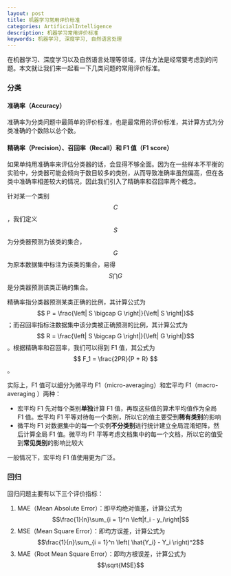 ```yaml
---
layout: post
title: 机器学习常用评价标准
categories: ArtificialIntelligence
description: 机器学习常用评价标准
keywords: 机器学习, 深度学习, 自然语言处理
---
```


在机器学习、深度学习以及自然语言处理等领域，评估方法是经常要考虑到的问题。本文就让我们来一起看一下几类问题的常用评价标准。

### 分类

#### 准确率（Accuracy）

准确率为分类问题中最简单的评价标准，也是最常用的评价标准，其计算方式为分类准确的个数除以总个数。

#### 精确率（Precision）、召回率（Recall）和 F1 值（F1 score）

如果单纯用准确率来评估分类器的话，会显得不够全面。因为在一些样本不平衡的实验中，分类器可能会倾向于数目较多的类别，从而导致准确率虽然偏高，但在各类中准确率相差较大的情况，因此我们引入了精确率和召回率两个概念。

针对某一个类别 $$C$$，我们定义 $$S$$ 为分类器预测为该类的集合，$$G$$ 为原本数据集中标注为该类的集合，易得 $$S \bigcap G$$是分类器预测该类正确的集合。

精确率指分类器预测某类正确的比例，其计算公式为 $$ P = \frac{\left| S \bigcap G \right|}{\left| S \right|}$$ ；而召回率指标注数据集中该分类被正确预测的比例，其计算公式为 $$ R = \frac{\left| S \bigcap G \right|}{\left| G \right|}$$ 。根据精确率和召回率，我们可以得到 F1 值，其公式为 $$ F_1 = \frac{2PR}{P + R} $$ 。

实际上，F1 值可以细分为微平均 F1（micro-averaging）和宏平均 F1（macro-averaging ）两种：

- 宏平均 F1 先对每个类别**单独**计算 F1 值，再取这些值的算术平均值作为全局 F1 值。宏平均 F1 平等对待每一个类别，所以它的值主要受到**稀有类别**的影响
- 微平均 F1 对数据集中的每一个实例**不分类别**进行统计建立全局混淆矩阵，然后计算全局 F1 值。微平均 F1 平等考虑文档集中的每一个文档，所以它的值受到**常见类别**的影响比较大

一般情况下，宏平均 F1 值使用更为广泛。

### 回归

回归问题主要有以下三个评价指标：

1. MAE（Mean Absolute Error）：即平均绝对值差，计算公式为$$\frac{1}{n}\sum_{i = 1}^n \left|f_i - y_i\right|$$
2. MSE（Mean Square Error）：即均方误差，计算公式为$$\frac{1}{n}\sum_{i = 1}^n \left( \hat{Y_i} - Y_i \right)^2$$
3. MAE（Root Mean Square Error）：即均方根误差，计算公式为$$\sqrt{MSE}$$